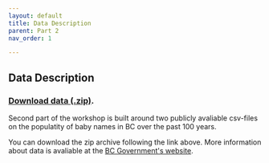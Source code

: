 ```yaml
---
layout: default
title: Data Description
parent: Part 2
nav_order: 1

---
```


## Data Description  

### [Download data (.zip)](https://github.com/ubc-library-rc/excel1/raw/main/content/data.zip). 

Second part of the workshop is built around two publicly avaliable csv-files on the populatity of baby names in BC over the past 100 years. 

You can download the zip archive following the link above. More information about data is avaliable at the [BC Government's website](https://www2.gov.bc.ca/gov/content/life-events/statistics-reports/bc-s-most-popular-baby-names).

